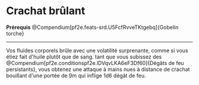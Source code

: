 # Crachat brûlant

<p><span id="ctl00_MainContent_DetailedOutput"><strong>Prérequis</strong> @Compendium[pf2e.feats-srd.U5FcfRvveTKtgebq]{Gobelin torche}<br></span></p>
<hr>
<p>Vos fluides corporels brûle avec une volatilité surprenante, comme si vous étiez fait d'huile plutôt que de sang. tant que vous subissez des @Compendium[pf2e.conditionspf2e.lDVqvLKA6eF3Df60]{Dégâts de feu persistants}, vous obtenez une attaque à mains nues à distance de crachat bouillant d'une portée de 9m qui inflige 1d6 dégât de feu.&nbsp;</p>